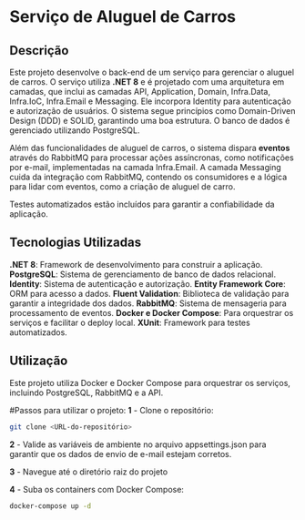 # Serviço de Aluguel de Carros

## Descrição
Este projeto desenvolve o back-end de um serviço para gerenciar o aluguel de carros. O serviço utiliza **.NET 8** e é projetado com uma arquitetura em camadas, que inclui as camadas API, Application, Domain, Infra.Data, Infra.IoC, Infra.Email e Messaging. Ele incorpora Identity para autenticação e autorização de usuários. O sistema segue princípios como Domain-Driven Design (DDD) e SOLID, garantindo uma boa estrutura. O banco de dados é gerenciado utilizando PostgreSQL.

Além das funcionalidades de aluguel de carros, o sistema dispara **eventos** através do RabbitMQ para processar ações assíncronas, como notificações por e-mail, implementadas na camada Infra.Email. A camada Messaging cuida da integração com RabbitMQ, contendo os consumidores e a lógica para lidar com eventos, como a criação de aluguel de carro.

Testes automatizados estão incluídos para garantir a confiabilidade da aplicação.

## Tecnologias Utilizadas
**.NET 8**: Framework de desenvolvimento para construir a aplicação.
**PostgreSQL**: Sistema de gerenciamento de banco de dados relacional.
**Identity**: Sistema de autenticação e autorização.
**Entity Framework Core**: ORM para acesso a dados.
**Fluent Validation**: Biblioteca de validação para garantir a integridade dos dados.
**RabbitMQ**: Sistema de mensageria para processamento de eventos.
**Docker e Docker Compose**: Para orquestrar os serviços e facilitar o deploy local.
**XUnit**: Framework para testes automatizados.

## Utilização
Este projeto utiliza Docker e Docker Compose para orquestrar os serviços, incluindo PostgreSQL, RabbitMQ e a API.

#Passos para utilizar o projeto:
**1** - Clone o repositório:
   ```bash
   git clone <URL-do-repositório>
   ```
**2** - Valide as variáveis de ambiente
    no arquivo appsettings.json para garantir que os dados de envio de e-mail estejam corretos.
    
**3** - Navegue até o diretório raiz do projeto


**4** - Suba os containers com Docker Compose:
   ```bash
   docker-compose up -d


